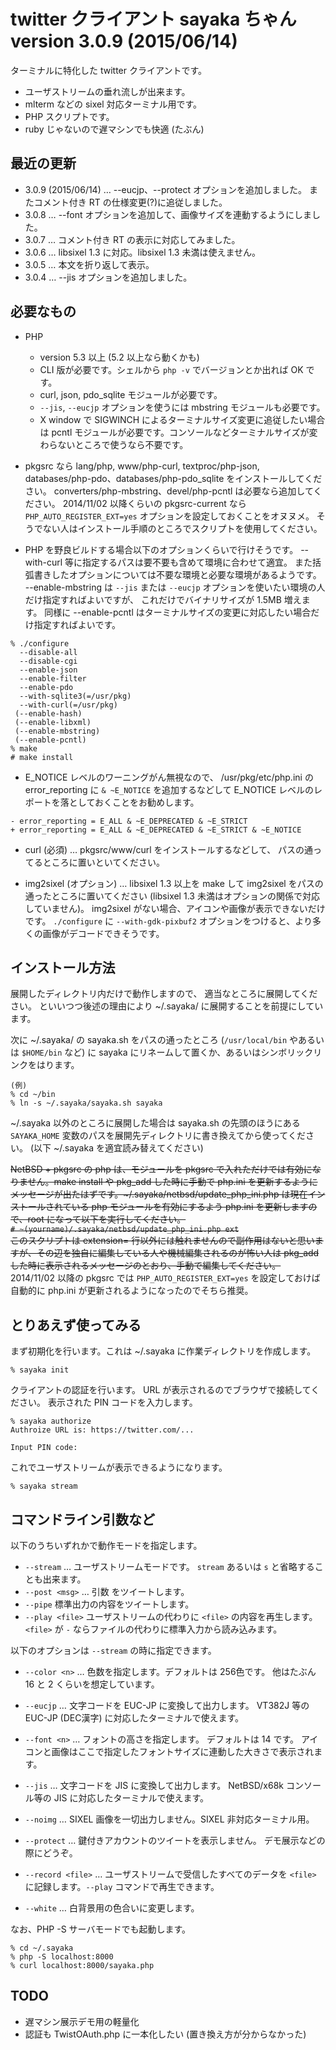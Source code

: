 twitter クライアント sayaka ちゃん version 3.0.9 (2015/06/14)
======

ターミナルに特化した twitter クライアントです。

* ユーザストリームの垂れ流しが出来ます。
* mlterm などの sixel 対応ターミナル用です。
* PHP スクリプトです。
* ruby じゃないので遅マシンでも快適 (たぶん)

最近の更新
---
* 3.0.9 (2015/06/14) … --eucjp、--protect オプションを追加しました。
	またコメント付き RT の仕様変更(?)に追従しました。
* 3.0.8 … --font オプションを追加して、画像サイズを連動するようにしました。
* 3.0.7 … コメント付き RT の表示に対応してみました。
* 3.0.6 … libsixel 1.3 に対応。libsixel 1.3 未満は使えません。
* 3.0.5 … 本文を折り返して表示。
* 3.0.4 … --jis オプションを追加しました。


必要なもの
---
* PHP
  - version 5.3 以上 (5.2 以上なら動くかも)
  - CLI 版が必要です。シェルから `php -v` でバージョンとか出れば OK です。
  - curl, json, pdo_sqlite モジュールが必要です。
  - `--jis`, `--eucjp` オプションを使うには mbstring モジュールも必要です。
  - X window で SIGWINCH によるターミナルサイズ変更に追従したい場合は pcntl モジュールが必要です。コンソールなどターミナルサイズが変わらないところで使うなら不要です。

* pkgsrc なら
lang/php, www/php-curl, textproc/php-json,
databases/php-pdo、databases/php-pdo_sqlite
をインストールしてください。
converters/php-mbstring、devel/php-pcntl は必要なら追加してください。
2014/11/02 以降くらいの pkgsrc-current なら
`PHP_AUTO_REGISTER_EXT=yes` オプションを設定しておくことをオヌヌメ。
そうでない人はインストール手順のところでスクリプトを使用してください。


* PHP を野良ビルドする場合以下のオプションくらいで行けそうです。
--with-curl 等に指定するパスは要不要も含めて環境に合わせて適宜。
また括弧書きしたオプションについては不要な環境と必要な環境があるようです。
--enable-mbstring は `--jis` または `--eucjp`
オプションを使いたい環境の人だけ指定すればよいですが、
これだけでバイナリサイズが 1.5MB 増えます。
同様に --enable-pcntl はターミナルサイズの変更に対応したい場合だけ指定すればよいです。
 ```
% ./configure
   --disable-all
   --disable-cgi
   --enable-json
   --enable-filter
   --enable-pdo
   --with-sqlite3(=/usr/pkg)
   --with-curl(=/usr/pkg)
  (--enable-hash)
  (--enable-libxml)
  (--enable-mbstring)
  (--enable-pcntl)
% make
# make install
```

* E_NOTICE レベルのワーニングがん無視なので、
/usr/pkg/etc/php.ini の error_reporting に
`& ~E_NOTICE` を追加するなどして
E_NOTICE レベルのレポートを落としておくことをお勧めします。
 ```
- error_reporting = E_ALL & ~E_DEPRECATED & ~E_STRICT
+ error_reporting = E_ALL & ~E_DEPRECATED & ~E_STRICT & ~E_NOTICE
```

* curl (必須) …
pkgsrc/www/curl をインストールするなどして、
パスの通ってるところに置いといてください。

* img2sixel (オプション) …
libsixel 1.3 以上を make して img2sixel をパスの通ったところに置いてください
(libsixel 1.3 未満はオプションの関係で対応していません)。
img2sixel がない場合、アイコンや画像が表示できないだけです。
`./configure` に `--with-gdk-pixbuf2`
オプションをつけると、より多くの画像がデコードできそうです。


インストール方法
---
展開したディレクトリ内だけで動作しますので、
適当なところに展開してください。
といいつつ後述の理由により ~/.sayaka/ に展開することを前提にしています。

次に ~/.sayaka/ の sayaka.sh をパスの通ったところ
(`/usr/local/bin` やあるいは `$HOME/bin` など)
に sayaka にリネームして置くか、あるいはシンボリックリンクをはります。
```
(例)
% cd ~/bin
% ln -s ~/.sayaka/sayaka.sh sayaka
```

~/.sayaka 以外のところに展開した場合は sayaka.sh の先頭のほうにある
`SAYAKA_HOME` 変数のパスを展開先ディレクトリに書き換えてから使ってください。
(以下 ~/.sayaka を適宜読み替えてください)


~~NetBSD + pkgsrc の php は、モジュールを pkgsrc で入れただけでは有効になりません。make install や pkg_add した時に手動で php.ini を更新するようにメッセージが出たはずです。~/.sayaka/netbsd/update_php_ini.php は現在インストールされている php モジュールを有効にするよう php.ini を更新しますので、root になって以下を実行してください。~~  
~~`# ~(yourname)/.sayaka/netbsd/update_php_ini.php ext`~~  
~~このスクリプトは extension= 行以外には触れませんので副作用はないと思いますが、その辺を独自に編集している人や機械編集されるのが怖い人は pkg_add した時に表示されるメッセージのとおり、手動で編集してください。~~
2014/11/02 以降の pkgsrc では `PHP_AUTO_REGISTER_EXT=yes` を設定しておけば自動的に php.ini が更新されるようになったのでそちら推奨。


とりあえず使ってみる
---
まず初期化を行います。これは ~/.sayaka に作業ディレクトリを作成します。
```
% sayaka init
```

クライアントの認証を行います。
URL が表示されるのでブラウザで接続してください。
表示された PIN コードを入力します。
```
% sayaka authorize
Authroize URL is: https://twitter.com/...

Input PIN code:
```

これでユーザストリームが表示できるようになります。
```
% sayaka stream
```


コマンドライン引数など
---
以下のうちいずれかで動作モードを指定します。
* `--stream` … ユーザストリームモードです。
	`stream` あるいは `s` と省略することも出来ます。
* `--post <msg>` … 引数 <msg> をツイートします。
* `--pipe`
	標準出力の内容をツイートします。
* `--play <file>`
	ユーザストリームの代わりに `<file>` の内容を再生します。
	`<file>` が `-` ならファイルの代わりに標準入力から読み込みます。

以下のオプションは `--stream` の時に指定できます。
* `--color <n>` … 色数を指定します。デフォルトは 256色です。
	他はたぶん 16 と 2 くらいを想定しています。

* `--eucjp` … 文字コードを EUC-JP に変換して出力します。
	VT382J 等の EUC-JP (DEC漢字) に対応したターミナルで使えます。

* `--font <n>` … フォントの高さを指定します。
	デフォルトは 14 です。
	アイコンと画像はここで指定したフォントサイズに連動した大きさで表示されます。

* `--jis` … 文字コードを JIS に変換して出力します。
	NetBSD/x68k コンソール等の JIS に対応したターミナルで使えます。

* `--noimg` … SIXEL 画像を一切出力しません。SIXEL 非対応ターミナル用。

* `--protect` … 鍵付きアカウントのツイートを表示しません。
	デモ展示などの際にどうぞ。

* `--record <file>` … ユーザストリームで受信したすべてのデータを
	`<file>` に記録します。`--play` コマンドで再生できます。

* `--white` … 白背景用の色合いに変更します。

なお、PHP -S サーバモードでも起動します。
```
% cd ~/.sayaka
% php -S localhost:8000
% curl localhost:8000/sayaka.php
```


TODO
---
* 遅マシン展示デモ用の軽量化
* 認証も TwistOAuth.php に一本化したい (置き換え方が分からなかった)

